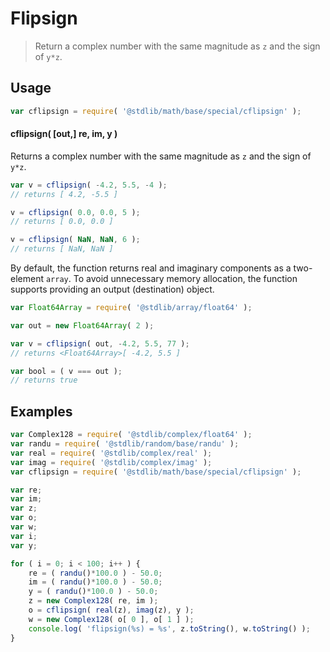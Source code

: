 <!--

@license Apache-2.0

Copyright (c) 2018 The Stdlib Authors.

Licensed under the Apache License, Version 2.0 (the "License");
you may not use this file except in compliance with the License.
You may obtain a copy of the License at

   http://www.apache.org/licenses/LICENSE-2.0

Unless required by applicable law or agreed to in writing, software
distributed under the License is distributed on an "AS IS" BASIS,
WITHOUT WARRANTIES OR CONDITIONS OF ANY KIND, either express or implied.
See the License for the specific language governing permissions and
limitations under the License.

-->

# Flipsign

> Return a complex number with the same magnitude as `z` and the sign of `y*z`.

<!-- Section to include introductory text. Make sure to keep an empty line after the intro `section` element and another before the `/section` close. -->

<section class="intro">

</section>

<!-- /.intro -->

<!-- Package usage documentation. -->

<section class="usage">

## Usage

```javascript
var cflipsign = require( '@stdlib/math/base/special/cflipsign' );
```

#### cflipsign( \[out,] re, im, y )

Returns a complex number with the same magnitude as `z` and the sign of `y*z`.

```javascript
var v = cflipsign( -4.2, 5.5, -4 );
// returns [ 4.2, -5.5 ]

v = cflipsign( 0.0, 0.0, 5 );
// returns [ 0.0, 0.0 ]

v = cflipsign( NaN, NaN, 6 );
// returns [ NaN, NaN ]
```

By default, the function returns real and imaginary components as a two-element `array`. To avoid unnecessary memory allocation, the function supports providing an output (destination) object.

```javascript
var Float64Array = require( '@stdlib/array/float64' );

var out = new Float64Array( 2 );

var v = cflipsign( out, -4.2, 5.5, 77 );
// returns <Float64Array>[ -4.2, 5.5 ]

var bool = ( v === out );
// returns true
```

</section>

<!-- /.usage -->

<!-- Package usage notes. Make sure to keep an empty line after the `section` element and another before the `/section` close. -->

<section class="notes">

</section>

<!-- /.notes -->

<!-- Package usage examples. -->

<section class="examples">

## Examples

<!-- eslint no-undef: "error" -->

```javascript
var Complex128 = require( '@stdlib/complex/float64' );
var randu = require( '@stdlib/random/base/randu' );
var real = require( '@stdlib/complex/real' );
var imag = require( '@stdlib/complex/imag' );
var cflipsign = require( '@stdlib/math/base/special/cflipsign' );

var re;
var im;
var z;
var o;
var w;
var i;
var y;

for ( i = 0; i < 100; i++ ) {
    re = ( randu()*100.0 ) - 50.0;
    im = ( randu()*100.0 ) - 50.0;
    y = ( randu()*100.0 ) - 50.0;
    z = new Complex128( re, im );
    o = cflipsign( real(z), imag(z), y );
    w = new Complex128( o[ 0 ], o[ 1 ] );
    console.log( 'flipsign(%s) = %s', z.toString(), w.toString() );
}
```

</section>

<!-- /.examples -->

<!-- Section to include cited references. If references are included, add a horizontal rule *before* the section. Make sure to keep an empty line after the `section` element and another before the `/section` close. -->

<section class="references">

</section>

<!-- /.references -->

<!-- Section for related `stdlib` packages. Do not manually edit this section, as it is automatically populated. -->

<section class="related">

</section>

<!-- /.related -->

<!-- Section for all links. Make sure to keep an empty line after the `section` element and another before the `/section` close. -->

<section class="links">

</section>

<!-- /.links -->
